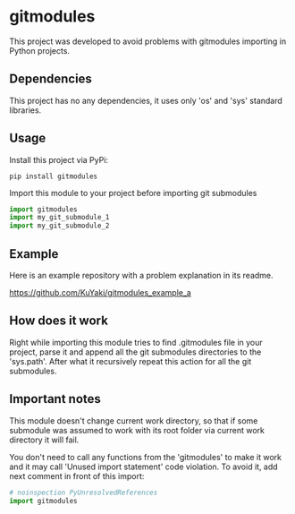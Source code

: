 # gitmodules
This project was developed to avoid problems with gitmodules importing in Python projects.

## Dependencies
This project has no any dependencies, it uses only 'os' and 'sys' standard libraries.

## Usage
Install this project via PyPi:

```
pip install gitmodules
```

Import this module to your project before importing git submodules

```python
import gitmodules
import my_git_submodule_1
import my_git_submodule_2
```

## Example
Here is an example repository with a problem explanation in its readme.

https://github.com/KuYaki/gitmodules_example_a

## How does it work
Right while importing this module tries to find .gitmodules file in your project, 
parse it and append all the git submodules directories to the 'sys.path'. 
After what it recursively repeat this action for all the git submodules.

## Important notes
This module doesn't change current work directory, so that if some submodule 
was assumed to work with its root folder via current work directory it will fail.

You don't need to call any functions from the 'gitmodules' to make it work and it may call
'Unused import statement' code violation. To avoid it, add next comment in front of this import:

```python
# noinspection PyUnresolvedReferences
import gitmodules
```
